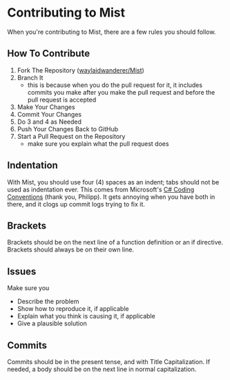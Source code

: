 # Contributing to Mist #
When you're contributing to Mist, there are a few rules you should follow.

## How To Contribute ##
1. Fork The Repository ([waylaidwanderer/Mist](https://github.com/waylaidwanderer/Mist))
2. Branch It
	- this is because when you do the pull request for it, it includes commits you make after you make the pull request and before the pull request is accepted
3. Make Your Changes
4. Commit Your Changes
5. Do 3 and 4 as Needed
6. Push Your Changes Back to GitHub
7. Start a Pull Request on the Repository
	- make sure you explain what the pull request does

## Indentation ##
With Mist, you should use four (4) spaces as an indent; tabs should not be used as indentation ever.  This comes from
Microsoft's [C# Coding Conventions](http://msdn.microsoft.com/en-us/library/vstudio/ff926074.aspx) (thank you, Philipp).  It gets annoying when you have both in there, and it clogs up commit logs trying to fix it.

## Brackets ##
Brackets should be on the next line of a function definition or an if directive.  Brackets should always be on their own line.

## Issues ##
Make sure you
- Describe the problem
- Show how to reproduce it, if applicable
- Explain what you think is causing it, if applicable
- Give a plausible solution

## Commits ##
Commits should be in the present tense, and with Title Capitalization.  If needed, a body should be on the next line in normal capitalization.
